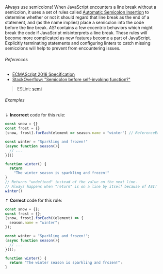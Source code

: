 Always use semicolons! When JavaScript encounters a line break without a semicolon, it uses a set of rules called [Automatic Semicolon Insertion][mdn-lexical_grammar-automatic_semicolon_insertion] to determine whether or not it should regard that line break as the end of a statement, and (as the name implies) place a semicolon into the code before the line break. _ASI_ contains a few eccentric behaviors which might break the code if JavaScript misinterprets a line break. These rules will become more complicated as new features become a part of JavaScript. Explicitly terminating statements and configuring linters to catch missing semicolons will help to prevent from encountering issues.

###### References

- [ECMAScript 2018 Specification][ref-ecma262-automatic_semicolon_insertion]
- [StackOverflow: "Semicolon before self-invoking function?"][ref-stackoverflow-self-invoking-function]

> ESLint: [semi][eslint/semi]

###### Examples

⇣ **Incorrect** code for this rule:

<!--lint disable no-missing-blank-lines-->
<!-- prettier-ignore -->
```js
const snow = {}
const frost = {}
[snow, frost].forEach(element => season.name = "winter") // ReferenceError: season is not defined
```

<!-- prettier-ignore -->
```js
const winter = "Sparkling and frozen!"
(async function season(){
  // ...
}())
```

<!-- prettier-ignore -->
```js
function winter() {
  return
    "The winter season is sparkling and frozen!"
}
// Returns "undefined" instead of the value on the next line.
// Always happens when "return" is on a line by itself because of ASI!
winter()
```

⇡ **Correct** code for this rule:

```js
const snow = {};
const frost = {};
[snow, frost].forEach((element) => {
  season.name = "winter";
});
```

<!-- prettier-ignore -->
```js
const winter = "Sparkling and frozen!";
(async function season(){
  // ...
}());
```

<!--lint enable no-missing-blank-lines-->

```js
function winter() {
  return "The winter season is sparkling and frozen!";
}
```

[eslint/semi]: https://eslint.org/docs/rules/semi
[mdn-lexical_grammar-automatic_semicolon_insertion]: https://developer.mozilla.org/en-US/docs/Web/JavaScript/Reference/Lexical_grammar#Automatic_semicolon_insertion
[ref-ecma262-automatic_semicolon_insertion]: https://tc39.github.io/ecma262/#sec-automatic-semicolon-insertion
[ref-stackoverflow-self-invoking-function]: https://stackoverflow.com/questions/7365172/semicolon-before-self-invoking-function/7365214#7365214
